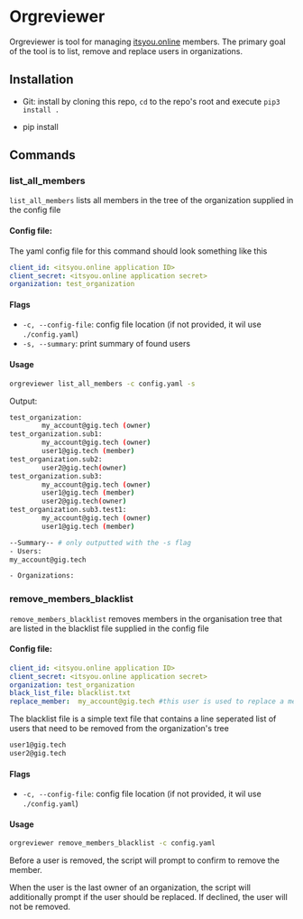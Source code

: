 # Orgreviewer

Orgreviewer is tool for managing [itsyou.online](https://itsyou.online) members. The primary goal of the tool is to list, remove and replace users in organizations.

## Installation

* Git: install by cloning this repo, `cd` to the repo's root and execute `pip3 install .`

* pip install

## Commands

### list_all_members

`list_all_members` lists all members in the tree of the organization supplied in the config file

#### Config file:
The yaml config file for this command should look something like this

```yaml
client_id: <itsyou.online application ID>
client_secret: <itsyou.online application secret>
organization: test_organization
```
#### Flags

* `-c, --config-file`: config file location (if not provided, it wil use `./config.yaml`)
* `-s, --summary`: print summary of found users


#### Usage

```sh
orgreviewer list_all_members -c config.yaml -s
```

Output:
```sh
test_organization:
        my_account@gig.tech (owner)
test_organization.sub1:
        my_account@gig.tech (owner)
        user1@gig.tech (member)
test_organization.sub2:
        user2@gig.tech(owner)
test_organization.sub3:
        my_account@gig.tech (owner)
        user1@gig.tech (member)
        user2@gig.tech(owner)
test_organization.sub3.test1:
        my_account@gig.tech (owner)
        user1@gig.tech (member)

--Summary-- # only outputted with the -s flag
- Users:
my_account@gig.tech

- Organizations:
```

### remove_members_blacklist

`remove_members_blacklist` removes members in the organisation tree that are listed in the blacklist file supplied in the config file

#### Config file:

```yaml
client_id: <itsyou.online application ID>
client_secret: <itsyou.online application secret>
organization: test_organization
black_list_file: blacklist.txt
replace_member:  my_account@gig.tech #this user is used to replace a member which is the only owner that's being removed from an organization
```

The blacklist file is a simple text file that contains a line seperated list of users that need to be removed from the organization's tree

```txt
user1@gig.tech
user2@gig.tech
```

#### Flags

* `-c, --config-file`: config file location (if not provided, it wil use `./config.yaml`)

#### Usage

```sh
orgreviewer remove_members_blacklist -c config.yaml
```

Before a user is removed, the script will prompt to confirm to remove the member.

When the user is the last owner of an organization, the script will additionally prompt if the user should be replaced. If declined, the user will not be removed.
